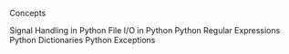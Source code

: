 Concepts 

Signal Handling in Python
File I/O in Python
Python Regular Expressions
Python Dictionaries
Python Exceptions

